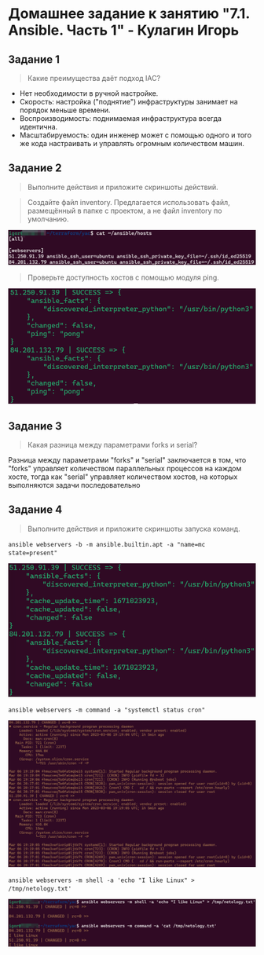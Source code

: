 # Домашнее задание к занятию "7.1. Ansible. Часть 1" - Кулагин Игорь
## Задание 1
>Какие преимущества даёт подход IAC?

- Нет необходимости в ручной настройке.
- Скорость: настройка ("поднятие") инфраструктуры занимает на порядок меньше времени.
- Воспроизводимость: поднимаемая инфраструктура всегда идентична.
- Масштабируемость: один инженер может с помощью одного и того же кода настраивать и управлять огромным количеством машин.

## Задание 2
>Выполните действия и приложите скриншоты действий.

>Создайте файл inventory. Предлагается использовать файл, размещённый в папке с проектом, а не файл inventory по умолчанию.

![7.01. Task #2.3](screenshots/7.01-2.3.png)

>Проверьте доступность хостов с помощью модуля ping.

![7.01. Task #2.4](screenshots/7.01-2.4.png)

## Задание 3
>Какая разница между параметрами forks и serial?

Разница между параметрами "forks" и "serial" заключается в том, что "forks" управляет количеством параллельных процессов на каждом хосте, тогда как "serial" управляет количеством хостов, на которых выполняются задачи последовательно

## Задание 4
>Выполните действия и приложите скриншоты запуска команд.

`ansible webservers -b -m ansible.builtin.apt -a "name=mc state=present"`

![7.01. Task #4.1](screenshots/7.01-4.1.png)

`ansible webservers -m command -a "systemctl status cron"`

![7.01. Task #4.2](screenshots/7.01-4.2.png)

`ansible webservers -m shell -a 'echo "I like Linux" > /tmp/netology.txt'`

![7.01. Task #4.3](screenshots/7.01-4.3.png)
